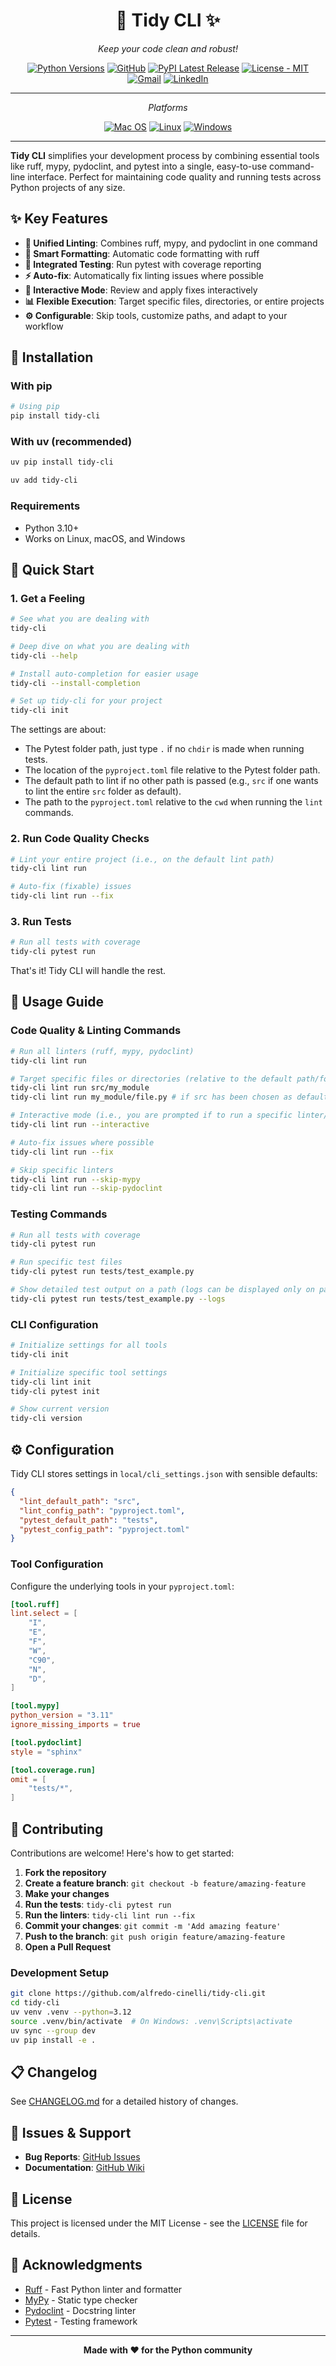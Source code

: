 <div align="center">
  <h1>🧹 Tidy CLI ✨</h1>
  <p><em>Keep your code clean and robust!</em></p>
</div>

<div align="center">

[![Python Versions](https://img.shields.io/badge/Python-FFD43B?style=for-the-badge&logo=python&logoColor=blue)](https://www.python.org)
[![GitHub](https://img.shields.io/badge/GitHub-100000?style=for-the-badge&logo=github&logoColor=white)](https://github.com/AlfredoCinelli/tidy-cli)
[![PyPI Latest Release](https://img.shields.io/badge/pypi-3775A9?style=for-the-badge&logo=pypi&logoColor=white)](https://pypi.org/project/tidy-cli/)
[![License - MIT](https://img.shields.io/badge/MIT-black?style=for-the-badge)](https://github.com/AlfredoCinelli/tidy-cli/blob/main/LICENSE)
[![Gmail](https://img.shields.io/badge/Gmail-D14836?style=for-the-badge&logo=gmail&logoColor=white)](mailto:alfredocinelli96@gmail.com)
[![LinkedIn](https://img.shields.io/badge/LinkedIn-0077B5?style=for-the-badge&logo=linkedin&logoColor=white)](https://www.linkedin.com/in/alfredocinelli/)

---

</div>

<div align="center">
  <p><em>Platforms</em></p>
</div>

<div align="center">

[![Mac OS](https://img.shields.io/badge/mac%20os-000000?style=for-the-badge&logo=apple&logoColor=white)]()
[![Linux](https://img.shields.io/badge/Linux-FCC624?style=for-the-badge&logo=linux&logoColor=black)]()
[![Windows](https://img.shields.io/badge/Windows-0078D6?style=for-the-badge&logo=windows&logoColor=white)]()

</div>

---

**Tidy CLI** simplifies your development process by combining essential tools like ruff, mypy, pydoclint, and pytest into a single, easy-to-use command-line interface. Perfect for maintaining code quality and running tests across Python projects of any size.

## ✨ Key Features

- **🔧 Unified Linting**: Combines ruff, mypy, and pydoclint in one command
- **🎨 Smart Formatting**: Automatic code formatting with ruff
- **🧪 Integrated Testing**: Run pytest with coverage reporting
- **⚡ Auto-fix**: Automatically fix linting issues where possible
- **🔄 Interactive Mode**: Review and apply fixes interactively
- **📊 Flexible Execution**: Target specific files, directories, or entire projects
- **⚙️ Configurable**: Skip tools, customize paths, and adapt to your workflow

## 🚀 Installation

### With pip

```bash
# Using pip
pip install tidy-cli
```

### With uv (recommended)

```bash
uv pip install tidy-cli
```
```bash
uv add tidy-cli
```

### Requirements

- Python 3.10+
- Works on Linux, macOS, and Windows

## 🏃 Quick Start

### 1. Get a Feeling

```bash
# See what you are dealing with
tidy-cli
```

```bash
# Deep dive on what you are dealing with
tidy-cli --help
```

```bash
# Install auto-completion for easier usage
tidy-cli --install-completion
```

```bash
# Set up tidy-cli for your project
tidy-cli init
```
The settings are about:
- The Pytest folder path, just type `.` if no `chdir` is made when running tests.
- The location of the `pyproject.toml` file relative to the Pytest folder path.
- The default path to lint if no other path is passed (e.g., `src` if one wants to lint the entire `src` folder as default).
- The path to the `pyproject.toml` relative to the `cwd` when running the `lint` commands.

### 2. Run Code Quality Checks

```bash
# Lint your entire project (i.e., on the default lint path)
tidy-cli lint run

# Auto-fix (fixable) issues
tidy-cli lint run --fix
```

### 3. Run Tests

```bash
# Run all tests with coverage
tidy-cli pytest run
```

That's it! Tidy CLI will handle the rest.

## 📖 Usage Guide

### Code Quality & Linting Commands

```bash
# Run all linters (ruff, mypy, pydoclint)
tidy-cli lint run

# Target specific files or directories (relative to the default path/folder)
tidy-cli lint run src/my_module
tidy-cli lint run my_module/file.py # if src has been chosen as default path/folder

# Interactive mode (i.e., you are prompted if to run a specific linter/formatter/checker)
tidy-cli lint run --interactive

# Auto-fix issues where possible
tidy-cli lint run --fix

# Skip specific linters
tidy-cli lint run --skip-mypy
tidy-cli lint run --skip-pydoclint
```

### Testing Commands

```bash
# Run all tests with coverage
tidy-cli pytest run

# Run specific test files
tidy-cli pytest run tests/test_example.py

# Show detailed test output on a path (logs can be displayed only on path runs)
tidy-cli pytest run tests/test_example.py --logs
```

### CLI Configuration

```bash
# Initialize settings for all tools
tidy-cli init

# Initialize specific tool settings
tidy-cli lint init
tidy-cli pytest init

# Show current version
tidy-cli version
```

## ⚙️ Configuration

Tidy CLI stores settings in `local/cli_settings.json` with sensible defaults:

```json
{
  "lint_default_path": "src",
  "lint_config_path": "pyproject.toml",
  "pytest_default_path": "tests",
  "pytest_config_path": "pyproject.toml"
}
```

### Tool Configuration

Configure the underlying tools in your `pyproject.toml`:

```toml
[tool.ruff]
lint.select = [
    "I", 
    "E", 
    "F", 
    "W", 
    "C90",
    "N", 
    "D", 
]

[tool.mypy]
python_version = "3.11"
ignore_missing_imports = true

[tool.pydoclint]
style = "sphinx"

[tool.coverage.run]
omit = [
    "tests/*",
]
```

## 🤝 Contributing

Contributions are welcome! Here's how to get started:

1. **Fork the repository**
2. **Create a feature branch**: `git checkout -b feature/amazing-feature`
3. **Make your changes**
4. **Run the tests**: `tidy-cli pytest run`
5. **Run the linters**: `tidy-cli lint run --fix`
6. **Commit your changes**: `git commit -m 'Add amazing feature'`
7. **Push to the branch**: `git push origin feature/amazing-feature`
8. **Open a Pull Request**

### Development Setup

```bash
git clone https://github.com/alfredo-cinelli/tidy-cli.git
cd tidy-cli
uv venv .venv --python=3.12
source .venv/bin/activate  # On Windows: .venv\Scripts\activate
uv sync --group dev
uv pip install -e .
```

## 📋 Changelog

See [CHANGELOG.md](CHANGELOG.md) for a detailed history of changes.

## 🐛 Issues & Support

- **Bug Reports**: [GitHub Issues](https://github.com/AlfredoCinelli/tidy-cli/issues)
- **Documentation**: [GitHub Wiki](https://github.com/AlfredoCinelli/tidy-cli/wiki)

## 📄 License

This project is licensed under the MIT License - see the [LICENSE](LICENSE) file for details.

## 🙏 Acknowledgments

- [Ruff](https://github.com/astral-sh/ruff) - Fast Python linter and formatter
- [MyPy](https://github.com/python/mypy) - Static type checker
- [Pydoclint](https://github.com/jsh9/pydoclint) - Docstring linter
- [Pytest](https://github.com/pytest-dev/pytest) - Testing framework

---

<div align="center">
  <strong>Made with ❤️ for the Python community</strong>
</div>